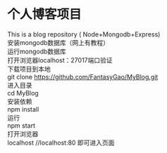 # 个人博客项目<br>
This is a blog repository ( Node+Mongodb+Express)<br>
安装mongodb数据库（网上有教程）<br>
运行mongodb数据库<br>
 打开浏览器localhost：27017端口验证<br>
下载项目到本地<br>
 git clone  https://github.com/FantasyGao/MyBlog.git<br>
进入目录<br>
 cd MyBlog<br>
 安装依赖<br>
 npm install<br>
运行<br>
 npm start<br>
打开浏览器<br>
 localhost //localhost:80  即可进入页面<br>
